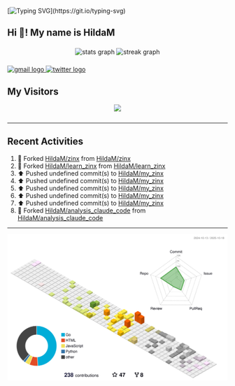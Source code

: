 [![Typing SVG](https://readme-typing-svg.herokuapp.com?size=50&duration=5000&color=8C43EA&vCenter=true&width=2000&height=70&lines=开拓视野,+冲破艰险,+洞悉所有,+贴近生活,+寻找真爱,+感受彼此;这就是人生的目的.)](https://git.io/typing-svg)


<h2 align="left">Hi 👋! My name is HildaM</h2>

###

<div align="center">
  <img src="https://github-readme-stats.vercel.app/api?username=HildaM&hide_title=false&hide_rank=false&show_icons=true&include_all_commits=true&count_private=true&disable_animations=false&theme=dracula&locale=en&hide_border=false" height="150" alt="stats graph"  />
  <img src="https://streak-stats.demolab.com?user=HildaM&locale=en&mode=daily&theme=dracula&hide_border=false&border_radius=5" height="150" alt="streak graph"  />
</div>


###

<div align="left">
  <a href="zhao163frozen@gmail.com" target="_blank">
    <img src="https://img.shields.io/static/v1?message=Gmail&logo=gmail&label=&color=D14836&logoColor=white&labelColor=&style=for-the-badge" height="35" alt="gmail logo"  />
  </a>
  <a href="https://x.com/_Albert_Bob" target="_blank">
    <img src="https://img.shields.io/static/v1?message=Twitter&logo=twitter&label=&color=1DA1F2&logoColor=white&labelColor=&style=for-the-badge" height="35" alt="twitter logo"  />
  </a>
</div>


## My Visitors

<div align="center">
  <img src="https://profile-counter.glitch.me/HildaM/count.svg?"  />
</div>

###


---

## Recent Activities


<!--RECENT_ACTIVITY:start-->
1. 🔱 Forked [HildaM/zinx](https://github.com/HildaM/zinx) from [HildaM/zinx](https://github.com/HildaM/zinx)<br>
2. 🔱 Forked [HildaM/learn_zinx](https://github.com/HildaM/learn_zinx) from [HildaM/learn_zinx](https://github.com/HildaM/learn_zinx)<br>
3. ⬆️ Pushed undefined commit(s) to [HildaM/my_zinx](https://github.com/HildaM/my_zinx)<br>
4. ⬆️ Pushed undefined commit(s) to [HildaM/my_zinx](https://github.com/HildaM/my_zinx)<br>
5. ⬆️ Pushed undefined commit(s) to [HildaM/my_zinx](https://github.com/HildaM/my_zinx)<br>
6. ⬆️ Pushed undefined commit(s) to [HildaM/my_zinx](https://github.com/HildaM/my_zinx)<br>
7. ⬆️ Pushed undefined commit(s) to [HildaM/my_zinx](https://github.com/HildaM/my_zinx)<br>
8. 🔱 Forked [HildaM/analysis_claude_code](https://github.com/HildaM/analysis_claude_code) from [HildaM/analysis_claude_code](https://github.com/HildaM/analysis_claude_code)<br>
<!--RECENT_ACTIVITY:end-->

---


![](./profile-3d-contrib/profile-south-season-animate.svg)
